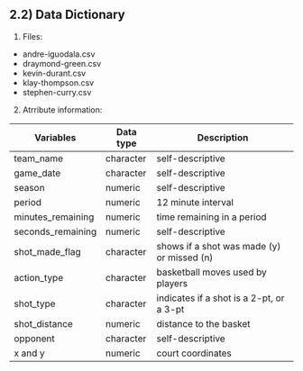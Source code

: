 ## 2.2) Data Dictionary

1. Files:  
  * andre-iguodala.csv  
  * draymond-green.csv  
  * kevin-durant.csv  
  * klay-thompson.csv  
  * stephen-curry.csv  
       
2. Atrribute information:  

|Variables        | Data type| Description                                |
|-----------------|----------|--------------------------------------------|
|team_name        | character| self-descriptive                           | 
|game_date        | character| self-descriptive                           |
|season           | numeric  | self-descriptive                           |
|period           | numeric  | 12 minute interval                         |
|minutes_remaining| numeric  | time remaining in a period                 |
|seconds_remaining| numeric  | self-descriptive                           |
|shot_made_flag   | character| shows if a shot was made (y) or missed (n) |
|action_type      | character| basketball moves used by players           |
|shot_type        | character| indicates if a shot is a 2-pt, or a 3-pt   |
|shot_distance    | numeric  | distance to the basket                     |
|opponent         | character| self-descriptive                           |
|x and y          | numeric  | court coordinates                          |
  
